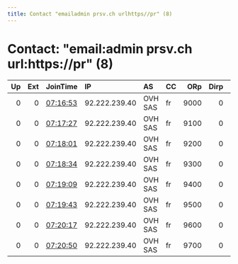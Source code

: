```yaml
---
title: Contact "emailadmin prsv.ch urlhttps//pr" (8)
---
```


# Contact: "email:admin prsv.ch url:https://pr" (8)

|   Up |   Ext | JoinTime                                                                                              | IP            | AS      | CC   |   ORp |   Dirp | OS    | Version   | Nickname   |   eFamMembers |
|-----:|------:|:------------------------------------------------------------------------------------------------------|:--------------|:--------|:-----|------:|-------:|:------|:----------|:-----------|--------------:|
|    0 |     0 | [07:16:53](https://nusenu.github.io/OrNetStats/w/relay/940B7DD59FBE46E5AA41F6A14094D005DB8D01BE.html) | 92.222.239.40 | OVH SAS | fr   |  9000 |      0 | Linux | 0.4.7.13  | prsv       |           135 |
|    0 |     0 | [07:17:27](https://nusenu.github.io/OrNetStats/w/relay/0F247009BECE5BD42EA8FCE2AE3879A84887A6D0.html) | 92.222.239.40 | OVH SAS | fr   |  9100 |      0 | Linux | 0.4.7.13  | prsv       |           135 |
|    0 |     0 | [07:18:01](https://nusenu.github.io/OrNetStats/w/relay/F17B66035349A738D0104CA12B4EA71C2D28AD07.html) | 92.222.239.40 | OVH SAS | fr   |  9200 |      0 | Linux | 0.4.7.13  | prsv       |           135 |
|    0 |     0 | [07:18:34](https://nusenu.github.io/OrNetStats/w/relay/090512058FD58F6AEB2021947BF493938F2DC55D.html) | 92.222.239.40 | OVH SAS | fr   |  9300 |      0 | Linux | 0.4.7.13  | prsv       |           135 |
|    0 |     0 | [07:19:09](https://nusenu.github.io/OrNetStats/w/relay/AEFB7921DC826453216E0BF38B91744EB57963AB.html) | 92.222.239.40 | OVH SAS | fr   |  9400 |      0 | Linux | 0.4.7.13  | prsv       |           135 |
|    0 |     0 | [07:19:43](https://nusenu.github.io/OrNetStats/w/relay/89C87C17A7BD14FA94B00B0AA0971357169839DB.html) | 92.222.239.40 | OVH SAS | fr   |  9500 |      0 | Linux | 0.4.7.13  | prsv       |           135 |
|    0 |     0 | [07:20:17](https://nusenu.github.io/OrNetStats/w/relay/3DD038567672996956967AA7D674451B357B5B68.html) | 92.222.239.40 | OVH SAS | fr   |  9600 |      0 | Linux | 0.4.7.13  | prsv       |           135 |
|    0 |     0 | [07:20:50](https://nusenu.github.io/OrNetStats/w/relay/9D215FD6BFF1A8695BDAEA06A943ED3203519CAC.html) | 92.222.239.40 | OVH SAS | fr   |  9700 |      0 | Linux | 0.4.7.13  | prsv       |           135 |
